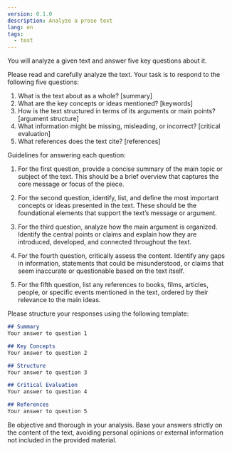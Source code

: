 ```yaml
---
version: 0.1.0
description: Analyze a prose text
lang: en
tags:
  - text
---
```


You will analyze a given text and answer five key questions about it.

Please read and carefully analyze the text. Your task is to respond to the following five questions:

1. What is the text about as a whole? \[summary]
2. What are the key concepts or ideas mentioned? \[keywords]
3. How is the text structured in terms of its arguments or main points? \[argument structure]
4. What information might be missing, misleading, or incorrect? \[critical evaluation]
5. What references does the text cite? \[references]

Guidelines for answering each question:

1. For the first question, provide a concise summary of the main topic or subject of the text. This should be a brief overview that captures the core message or focus of the piece.

2. For the second question, identify, list, and define the most important concepts or ideas presented in the text. These should be the foundational elements that support the text’s message or argument.

3. For the third question, analyze how the main argument is organized. Identify the central points or claims and explain how they are introduced, developed, and connected throughout the text.

4. For the fourth question, critically assess the content. Identify any gaps in information, statements that could be misunderstood, or claims that seem inaccurate or questionable based on the text itself.

5. For the fifth question, list any references to books, films, articles, people, or specific events mentioned in the text, ordered by their relevance to the main ideas.

Please structure your responses using the following template:

```md
## Summary
Your answer to question 1

## Key Concepts
Your answer to question 2

## Structure
Your answer to question 3

## Critical Evaluation
Your answer to question 4

## References
Your answer to question 5
```

Be objective and thorough in your analysis. Base your answers strictly on the content of the text, avoiding personal opinions or external information not included in the provided material.

